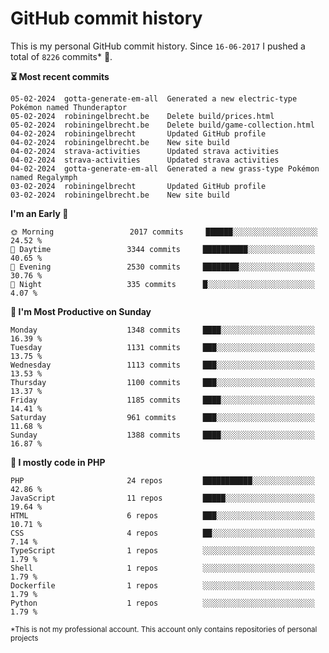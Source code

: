 # GitHub commit history
This is my personal GitHub commit history. Since <!--START_SECTION:first-commit-date-->`16-06-2017`<!--END_SECTION:first-commit-date--> I pushed a total of <!--START_SECTION:total-commit-count-->`8226`<!--END_SECTION:total-commit-count--> commits* 🎉.

<!--START_SECTION:most-recent-commits-->
**⏳ Most recent commits**
                                        
```text
05-02-2024  gotta-generate-em-all  Generated a new electric-type Pokémon named Thunderaptor
05-02-2024  robiningelbrecht.be    Delete build/prices.html
05-02-2024  robiningelbrecht.be    Delete build/game-collection.html
04-02-2024  robiningelbrecht       Updated GitHub profile
04-02-2024  robiningelbrecht.be    New site build
04-02-2024  strava-activities      Updated strava activities
04-02-2024  strava-activities      Updated strava activities
04-02-2024  gotta-generate-em-all  Generated a new grass-type Pokémon named Regalymph
03-02-2024  robiningelbrecht       Updated GitHub profile
03-02-2024  robiningelbrecht.be    New site build
```
<!--END_SECTION:most-recent-commits-->  

<!--START_SECTION:commits-per-day-time-->
**I&#039;m an Early 🐤**

```text
🌞 Morning                 2017 commits     ██████░░░░░░░░░░░░░░░░░░░   24.52 %
🌆 Daytime                 3344 commits     ██████████░░░░░░░░░░░░░░░   40.65 %
🌃 Evening                 2530 commits     ████████░░░░░░░░░░░░░░░░░   30.76 %
🌙 Night                   335 commits      █░░░░░░░░░░░░░░░░░░░░░░░░   4.07 %
```
<!--END_SECTION:commits-per-day-time-->  

<!--START_SECTION:commits-per-weekday-->
**📅 I&#039;m Most Productive on Sunday**

```text
Monday                    1348 commits     ████░░░░░░░░░░░░░░░░░░░░░   16.39 %
Tuesday                   1131 commits     ███░░░░░░░░░░░░░░░░░░░░░░   13.75 %
Wednesday                 1113 commits     ███░░░░░░░░░░░░░░░░░░░░░░   13.53 %
Thursday                  1100 commits     ███░░░░░░░░░░░░░░░░░░░░░░   13.37 %
Friday                    1185 commits     ████░░░░░░░░░░░░░░░░░░░░░   14.41 %
Saturday                  961 commits      ███░░░░░░░░░░░░░░░░░░░░░░   11.68 %
Sunday                    1388 commits     ████░░░░░░░░░░░░░░░░░░░░░   16.87 %
```
<!--END_SECTION:commits-per-weekday-->  

<!--START_SECTION:repos-per-language-->
**💬 I mostly code in PHP**

```text
PHP                       24 repos         ███████████░░░░░░░░░░░░░░   42.86 %
JavaScript                11 repos         █████░░░░░░░░░░░░░░░░░░░░   19.64 %
HTML                      6 repos          ███░░░░░░░░░░░░░░░░░░░░░░   10.71 %
CSS                       4 repos          ██░░░░░░░░░░░░░░░░░░░░░░░   7.14 %
TypeScript                1 repos          ░░░░░░░░░░░░░░░░░░░░░░░░░   1.79 %
Shell                     1 repos          ░░░░░░░░░░░░░░░░░░░░░░░░░   1.79 %
Dockerfile                1 repos          ░░░░░░░░░░░░░░░░░░░░░░░░░   1.79 %
Python                    1 repos          ░░░░░░░░░░░░░░░░░░░░░░░░░   1.79 %
```
<!--END_SECTION:repos-per-language-->  

<sub>*This is not my professional account. This account only contains repositories of personal projects</sub>
